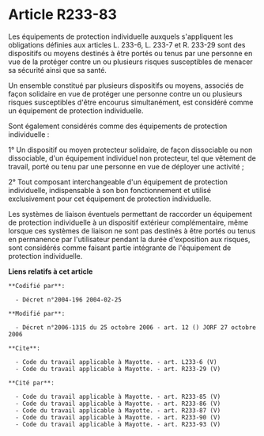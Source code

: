 # Article R233-83

Les équipements de protection individuelle auxquels s'appliquent les obligations définies aux articles L. 233-6, L. 233-7 et
R. 233-29 sont des dispositifs ou moyens destinés à être portés ou tenus par une personne en vue de la protéger contre un ou
plusieurs risques susceptibles de menacer sa sécurité ainsi que sa santé. 

Un ensemble constitué par plusieurs dispositifs ou moyens, associés de façon solidaire en vue de protéger une personne contre
un ou plusieurs risques susceptibles d'être encourus simultanément, est considéré comme un équipement de protection
individuelle. 

Sont également considérés comme des équipements de protection individuelle : 

1° Un dispositif ou moyen protecteur solidaire, de façon dissociable ou non dissociable, d'un équipement individuel non
protecteur, tel que vêtement de travail, porté ou tenu par une personne en vue de déployer une activité ; 

2° Tout composant interchangeable d'un équipement de protection individuelle, indispensable à son bon fonctionnement et
utilisé exclusivement pour cet équipement de protection individuelle. 

Les systèmes de liaison éventuels permettant de raccorder un équipement de protection individuelle à un dispositif extérieur
complémentaire, même lorsque ces systèmes de liaison ne sont pas destinés à être portés ou tenus en permanence par
l'utilisateur pendant la durée d'exposition aux risques, sont considérés comme faisant partie intégrante de l'équipement de
protection individuelle.

**Liens relatifs à cet article**

	**Codifié par**:

	  - Décret n°2004-196 2004-02-25

	**Modifié par**:

	  - Décret n°2006-1315 du 25 octobre 2006 - art. 12 () JORF 27 octobre 2006

	**Cite**:

	  - Code du travail applicable à Mayotte. - art. L233-6 (V)
	  - Code du travail applicable à Mayotte. - art. R233-29 (V)

	**Cité par**:

	  - Code du travail applicable à Mayotte. - art. R233-85 (V)
	  - Code du travail applicable à Mayotte. - art. R233-86 (V)
	  - Code du travail applicable à Mayotte. - art. R233-87 (V)
	  - Code du travail applicable à Mayotte. - art. R233-90 (V)
	  - Code du travail applicable à Mayotte. - art. R233-93 (V)
